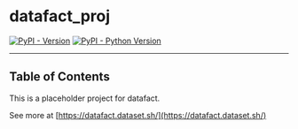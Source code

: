 # datafact_proj

[![PyPI - Version](https://img.shields.io/pypi/v/datafact-proj.svg)](https://pypi.org/project/datafact-proj)
[![PyPI - Python Version](https://img.shields.io/pypi/pyversions/datafact-proj.svg)](https://pypi.org/project/datafact-proj)

-----

## Table of Contents


This is a placeholder project for datafact.

See more at [https://datafact.dataset.sh/](https://datafact.dataset.sh/)
